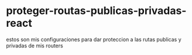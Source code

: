 # proteger-routas-publicas-privadas-react

estos son mis configuraciones para dar proteccion a las rutas publicas y privadas de mis routers
